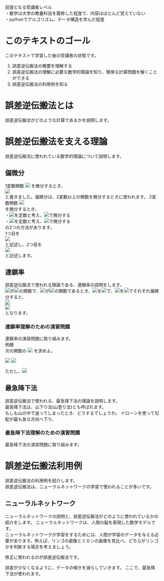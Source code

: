 前提となる受講者レベル  
・数学は大学の教養科目を履修した程度で、内容はほとんど覚えていない  
・pythonでアルゴリズム、データ構造を学んだ程度

# このテキストのゴール
このテキストで学習した後の受講者の状態です。
1. 誤差逆伝搬法の概要を理解する
2. 誤差逆伝搬法の理解に必要な数学的理論を知り、簡単な計算問題を解くことができる
3. 誤差逆伝搬法の利用例を知る

# 誤差逆伝搬法とは
誤差逆伝搬法がどのような計算であるかを説明します。

# 誤差逆伝搬法を支える理論
誤差逆伝搬法に使われている数学的理論について説明します。

## 偏微分
1変数関数
<img src = "https://latex.codecogs.com/gif.latex?y&space;=&space;f(x)">
を微分するとき、  
<img src = "https://latex.codecogs.com/gif.latex?\frac{dy}{dx}">  
と書きました。偏微分は、2変数以上の関数を微分するときに使われます。
2変数関数
<img src = "https://latex.codecogs.com/gif.latex?z&space;=&space;f(x,&space;y)">  
を微分するとき、  
・<img src = "https://latex.codecogs.com/gif.latex?y">を定数と考え、<img src = "https://latex.codecogs.com/gif.latex?x">で微分する  
・<img src = "https://latex.codecogs.com/gif.latex?x">を定数と考え、<img src = "https://latex.codecogs.com/gif.latex?y">で微分する  
の2つの方法があります。  
1つ目を  
<img src = "https://latex.codecogs.com/gif.latex?\frac{\partial&space;z}{\partial&space;x}">  
と記述し、2つ目を  
<img src = "https://latex.codecogs.com/gif.latex?\frac{\partial&space;z}{\partial&space;y}">  
と記述します。

## 連鎖率
誤差逆伝搬法で使われる理論である、連鎖率の説明をします。  
<img src = "https://latex.codecogs.com/gif.latex?z">が<img src = "https://latex.codecogs.com/gif.latex?u">の関数で、<img src = "https://latex.codecogs.com/gif.latex?u">が<img src = "https://latex.codecogs.com/gif.latex?(x,y)">の関数であるとき、<img src = "https://latex.codecogs.com/gif.latex?z">を<img src = "https://latex.codecogs.com/gif.latex?x">で、<img src = "https://latex.codecogs.com/gif.latex?z">を<img src = "https://latex.codecogs.com/gif.latex?y">でそれぞれ偏微分すると、  
<img src = "https://latex.codecogs.com/gif.latex?\frac{\partial&space;z}{\partial&space;x}$&space;=&space;$\frac{\partial&space;z}{\partial&space;u}&space;\frac{\partial&space;u}{\partial&space;x}">  
<img src = "https://latex.codecogs.com/gif.latex?\frac{\partial&space;z}{\partial&space;y}$&space;=&space;$\frac{\partial&space;z}{\partial&space;u}&space;\frac{\partial&space;u}{\partial&space;y}">  
となります。

### 連鎖率理解のための演習問題
連鎖率の演習問題に取り組みます。  
例題  
次の関数の
<img src = "https://latex.codecogs.com/gif.latex?\frac{dy}{dx}">
を求めよ。

<img src = "https://latex.codecogs.com/gif.latex?x = r(\theta - \sin \theta)">  
<img src = "https://latex.codecogs.com/gif.latex?y = r(1 - \cos \theta)">  


ただし、<img src = "https://latex.codecogs.com/gif.latex?r > 0">


## 最急降下法
誤差逆伝搬法で使われる、最急降下法の理論を説明します。  
最急降下法は、山下り法(山登り法)とも呼ばれます。  
もしも山の中で迷ってしまったとき、どうするでしょうか。
ドローンを使って勾配が最も急な方向へ下り、


### 最急降下法理解のための演習問題
最急降下法の演習問題に取り組みます。

# 誤差逆伝搬法利用例
誤差逆伝搬法の利用例を紹介します。  
誤差逆伝搬法は、ニューラルネットワークの学習で使われることが多いです。

## ニューラルネットワーク
ニューラルネットワークの説明と、誤差逆伝搬法がどのように使われているかの紹介をします。
ニューラルネットワークは、人間の脳を表現した数学モデルです。  
ニューラルネットワークが学習をするためには、人間が学習のデータを与える必要があります。例えば、リンゴの画像とミカンの画像を見比べ、どちらがリンゴかを判断する場合を考えましょう。

修正に使われるのが誤差逆伝搬法です。

誤差が少なくなるように、データの傾きを減らしていきます。
ここで、最急降下法が使われます。
